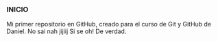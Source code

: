 ### INICIO

Mi primer repositorio en GitHub, creado para el curso de Git y GitHub de Daniel.
No sai nah jijiij
Si se oh!
De verdad.